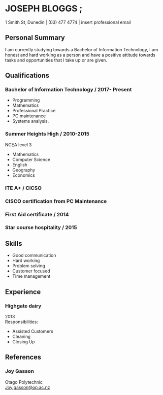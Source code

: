 # JOSEPH BLOGGS ;
1 Smith St, Dunedin | (03) 477 4774 | insert professional email

## Personal Summary

I am currently studying towards a Bachelor of Information Technology, I am honest and hard working as a person and have a positive attitude towards tasks and opportunities that I take up or are given.

## Qualifications

### Bachelor of Information Technology / 2017- Present
- Programming
- Mathematics
- Professional Practice
- PC maintenance
- Systems analysis.

### Summer Heights High / 2010-2015

NCEA level 3
- Mathematics
- Computer Science
- English
- Geography
- Economics

### ITE A+ / CICSO

### CISCO certification from PC Maintenance

### First Aid certificate / 2014

### Star course hospitality / 2015

## Skills
- Good communication
- Hard working
- Problem solving
- Customer focused
- Time management

## Experience

### Highgate dairy  
2013  
Responsibilities:
- Assisted Customers
- Cleaning
- Closing Up

## References

### Joy Gasson  
Otago Polytechnic  
Joy.gasson@op.ac.nz  

